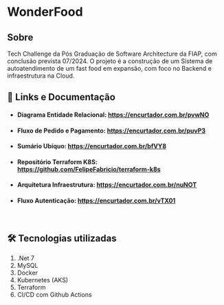 
# WonderFood

## Sobre
Tech Challenge da Pós Graduação de Software Architecture da FIAP, com conclusão prevista 07/2024.
O projeto é a construção de um Sistema de autoatendimento de um fast food em expansão, com foco no Backend e infraestrutura na Cloud.
<br>

## :scroll: Links e Documentação
- #### Diagrama Entidade Relacional: https://encurtador.com.br/pvwNO
- #### Fluxo de Pedido e Pagamento: https://encurtador.com.br/puvP3
- #### Sumário Ubíquo: https://encurtador.com.br/bfVY8
- #### Repositório Terraform K8S: https://github.com/FelipeFabricio/terraform-k8s
- #### Arquitetura Infraestrutura: https://encurtador.com.br/nuNOT
- #### Fluxo Autenticação: https://encurtador.com.br/vTX01
<br>

## :hammer_and_wrench:  Tecnologias utilizadas

1. .Net 7
3. MySQL
4. Docker
5. Kubernetes (AKS)
7. Terraform
8. CI/CD com Github Actions
<br>

